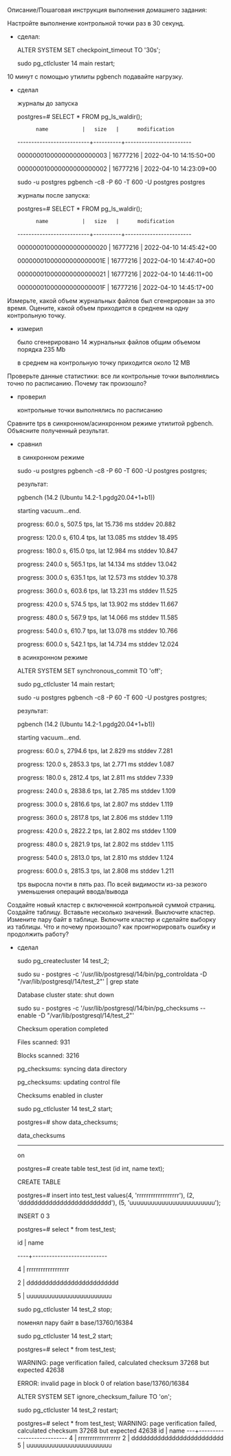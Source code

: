 Описание/Пошаговая инструкция выполнения домашнего задания:

Настройте выполнение контрольной точки раз в 30 секунд.
  + сделал:

    ALTER SYSTEM SET checkpoint_timeout TO '30s';

    sudo pg_ctlcluster 14 main restart;

10 минут c помощью утилиты pgbench подавайте нагрузку.
  + сделал

    журналы до запуска

    postgres=# SELECT * FROM pg_ls_waldir();

              name           |   size   |      modification

    --------------------------+----------+------------------------

    000000010000000000000003 | 16777216 | 2022-04-10 14:15:50+00

    000000010000000000000002 | 16777216 | 2022-04-10 14:23:09+00

    sudo -u postgres pgbench -c8 -P 60 -T 600 -U postgres postgres

    журналы после запуска:

    postgres=# SELECT * FROM pg_ls_waldir();

              name           |   size   |      modification

    --------------------------+----------+------------------------

    000000010000000000000020 | 16777216 | 2022-04-10 14:45:42+00

    00000001000000000000001E | 16777216 | 2022-04-10 14:47:40+00

    000000010000000000000021 | 16777216 | 2022-04-10 14:46:11+00

    00000001000000000000001F | 16777216 | 2022-04-10 14:45:17+00


Измерьте, какой объем журнальных файлов был сгенерирован за это время. Оцените, какой объем приходится в среднем на одну контрольную точку.
  + измерил

    было сгенерировано 14 журнальных файлов общим объемом порядка 235 Mb

    в среднем на контрольную точку приходится около 12 MB


Проверьте данные статистики: все ли контрольные точки выполнялись точно по расписанию. Почему так произошло?
  + проверил

    контрольные точки выполнялись по расписанию

Сравните tps в синхронном/асинхронном режиме утилитой pgbench. Объясните полученный результат.
  + сравнил

    в синхронном режиме

    sudo -u postgres pgbench -c8 -P 60 -T 600 -U postgres postgres;

    результат:

    pgbench (14.2 (Ubuntu 14.2-1.pgdg20.04+1+b1))

    starting vacuum...end.

    progress: 60.0 s, 507.5 tps, lat 15.736 ms stddev 20.882

    progress: 120.0 s, 610.4 tps, lat 13.085 ms stddev 18.495

    progress: 180.0 s, 615.0 tps, lat 12.984 ms stddev 10.847

    progress: 240.0 s, 565.1 tps, lat 14.134 ms stddev 13.042

    progress: 300.0 s, 635.1 tps, lat 12.573 ms stddev 10.378

    progress: 360.0 s, 603.6 tps, lat 13.231 ms stddev 11.525

    progress: 420.0 s, 574.5 tps, lat 13.902 ms stddev 11.667

    progress: 480.0 s, 567.9 tps, lat 14.066 ms stddev 11.585

    progress: 540.0 s, 610.7 tps, lat 13.078 ms stddev 10.766

    progress: 600.0 s, 542.1 tps, lat 14.734 ms stddev 12.024



    в асинхронном режиме

    ALTER SYSTEM SET synchronous_commit TO 'off';

    sudo pg_ctlcluster 14 main restart;

    sudo -u postgres pgbench -c8 -P 60 -T 600 -U postgres postgres;

    результат:

    pgbench (14.2 (Ubuntu 14.2-1.pgdg20.04+1+b1))

    starting vacuum...end.

    progress: 60.0 s, 2794.6 tps, lat 2.829 ms stddev 7.281

    progress: 120.0 s, 2853.3 tps, lat 2.771 ms stddev 1.087

    progress: 180.0 s, 2812.4 tps, lat 2.811 ms stddev 7.339

    progress: 240.0 s, 2838.6 tps, lat 2.785 ms stddev 1.109

    progress: 300.0 s, 2816.6 tps, lat 2.807 ms stddev 1.119

    progress: 360.0 s, 2817.8 tps, lat 2.806 ms stddev 1.119

    progress: 420.0 s, 2822.2 tps, lat 2.802 ms stddev 1.109

    progress: 480.0 s, 2821.9 tps, lat 2.802 ms stddev 1.115

    progress: 540.0 s, 2813.0 tps, lat 2.810 ms stddev 1.124

    progress: 600.0 s, 2815.3 tps, lat 2.808 ms stddev 1.211


    tps выросла почти в пять раз. По всей видимости из-за резкого уменьшения операций ввода/вывода

Создайте новый кластер с включенной контрольной суммой страниц.
Создайте таблицу. Вставьте несколько значений. Выключите кластер.
Измените пару байт в таблице. Включите кластер и сделайте выборку из таблицы.
Что и почему произошло? как проигнорировать ошибку и продолжить работу?
  + сделал

    sudo pg_createcluster 14 test_2;

    sudo su - postgres -c '/usr/lib/postgresql/14/bin/pg_controldata -D "/var/lib/postgresql/14/test_2"' | grep state

    Database cluster state:               shut down

    sudo su - postgres -c '/usr/lib/postgresql/14/bin/pg_checksums --enable -D "/var/lib/postgresql/14/test_2"'

    Checksum operation completed

    Files scanned:  931

    Blocks scanned: 3216

    pg_checksums: syncing data directory

    pg_checksums: updating control file

    Checksums enabled in cluster

    sudo pg_ctlcluster 14 test_2 start;

    postgres=# show data_checksums;

    data_checksums

    ----------------

    on

    postgres=# create table test_test (id int, name text);

    CREATE TABLE

    postgres=# insert into test_test values(4, 'rrrrrrrrrrrrrrrrrr'), (2, 'ddddddddddddddddddddddddd'), (5, 'uuuuuuuuuuuuuuuuuuuuuuuu');

    INSERT 0 3

    postgres=# select * from test_test;

     id |           name

    ----+---------------------------

      4 | rrrrrrrrrrrrrrrrrr

      2 | ddddddddddddddddddddddddd

      5 | uuuuuuuuuuuuuuuuuuuuuuuu



    sudo pg_ctlcluster 14 test_2 stop;

    поменял пару байт в base/13760/16384

    sudo pg_ctlcluster 14 test_2 start;


    postgres=# select * from test_test;

    WARNING:  page verification failed, calculated checksum 37268 but expected 42638

    ERROR:  invalid page in block 0 of relation base/13760/16384

    ALTER SYSTEM SET ignore_checksum_failure TO 'on';

    sudo pg_ctlcluster 14 test_2 restart;


    postgres=# select * from test_test;
    WARNING:  page verification failed, calculated checksum 37268 but expected 42638
     id |           name
     ---+---------------------------
      4 | rrrrrrrrrrrrrrrrrr
      2 | ddddddddddddddddddddddddd
      5 | uuuuuuuuuuuuuuuuuuuuuuuu




